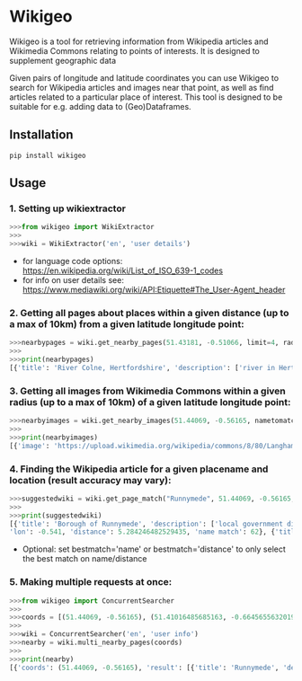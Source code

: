 # Wikigeo

Wikigeo is a tool for retrieving information from Wikipedia articles and Wikimedia Commons relating to points of interests. It is designed to supplement geographic data

Given pairs of longitude and latitude coordinates you can use Wikigeo to search for Wikipedia articles and images near that point, as well as find articles related to a particular place of interest. This tool is designed to be suitable for e.g. adding data to (Geo)Dataframes.

## Installation

```
pip install wikigeo
```

## Usage

### 1. Setting up wikiextractor

```python
>>>from wikigeo import WikiExtractor
>>>
>>>wiki = WikiExtractor('en', 'user details')
```

+ for language code options: https://en.wikipedia.org/wiki/List_of_ISO_639-1_codes
+ for info on user details see: https://www.mediawiki.org/wiki/API:Etiquette#The_User-Agent_header


### 2. Getting all pages about places within a given distance (up to a max of 10km) from a given latitude longitude point:

```python
>>>nearbypages = wiki.get_nearby_pages(51.43181, -0.51066, limit=4, radiusmetres=10000)
>>>
>>>print(nearbypages)
[{'title': 'River Colne, Hertfordshire', 'description': ['river in Hertfordshire, England'], 'coordinates': {'lat': 51.43305556, 'lon': -0.51527778}, 'label': ['River Colne'], 'image': 'https://upload.wikimedia.org/wikipedia/commons/8/8f/RiverColneStaines01.JPG'}]
```

### 3. Getting all images from Wikimedia Commons within a given radius (up to a max of 10km) of a given latitude longitude point:

```python
>>>nearbyimages = wiki.get_nearby_images(51.44069, -0.56165, nametomatch='Runnymede', matchfilter=40)
>>>
>>>print(nearbyimages)
[{'image': 'https://upload.wikimedia.org/wikipedia/commons/8/80/Langham_Pond%2C_Runnymede_-_geograph.org.uk_-_276735.jpg', 'title': 'File:Langham Pond, Runnymede - geograph.org.uk - 276735.jpg', 'url': 'https://commons.wikimedia.org/wiki/File:Langham_Pond,_Runnymede_-_geograph.org.uk_-_276735.jpg', 'name match': 100}]
```


### 4. Finding the Wikipedia article for a given placename and location (result accuracy may vary):

```python
>>>suggestedwiki = wiki.get_page_match("Runnymede", 51.44069, -0.56165, bestmatch=False, maxdistance=100)
>>>
>>>print(suggestedwiki)
[{'title': 'Borough of Runnymede', 'description': ['local government district with borough status in Surrey, England'], 'label': ['Runnymede'], 'image': 'https://upload.wikimedia.org/wikipedia/commons/7/79/Runnymede_UK_locator_map.svg', 'lat': 51.395, 
'lon': -0.541, 'distance': 5.284246482529435, 'name match': 62}, {'title': 'Runnymede', 'description': ['water-meadow alongside the River Thames in Surrey, England'], 'label': ['Runnymede'], 'image': 'https://upload.wikimedia.org/wikipedia/commons/5/55/RunnymedeMagnacartaisle.jpg', 'lat': 51.44444444, 'lon': -0.56527778, 'distance': 0.4878789100654987, 'name match': 100}] 
```

+ Optional: set bestmatch='name' or bestmatch='distance' to only select the best match on name/distance

### 5. Making multiple requests at once:

```python
>>>from wikigeo import ConcurrentSearcher
>>>
>>>coords = [(51.44069, -0.56165), (51.41016485685163, -0.6645655632019043)]
>>>
>>>wiki = ConcurrentSearcher('en', 'user info')
>>>nearby = wiki.multi_nearby_pages(coords)
>>>
>>>print(nearby)
[{'coords': (51.44069, -0.56165), 'result': [{'title': 'Runnymede', 'description': ['water-meadow alongside the River Thames in Surrey, England'], 'coordinates': {'lat': 51.44444444, 'lon': -0.56527778}, 'label': ['Runnymede'], 'image': 'https://upload.wikimedia.org/wikipedia/commons/5/55/RunnymedeMagnacartaisle.jpg'}]}, {'coords': (51.41016485685163, -0.6645655632019043), 'result': [{'title': 'Ascot, Berkshire', 'description': ['affluent small town in east Berkshire, England'], 'coordinates': {'lat': 51.4084, 'lon': -0.6707}, 'label': ['Ascot'], 'image': 'https://upload.wikimedia.org/wikipedia/commons/7/71/Geograph_1851274_5a75705a_High_Street%2C_Ascot.jpg'}]}]
```


